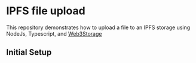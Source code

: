 # IPFS file upload

This repository demonstrates how to upload a file to an IPFS storage using NodeJs, Typescript, and [Web3Storage](https://web3.storage/docs/)

## Initial Setup
